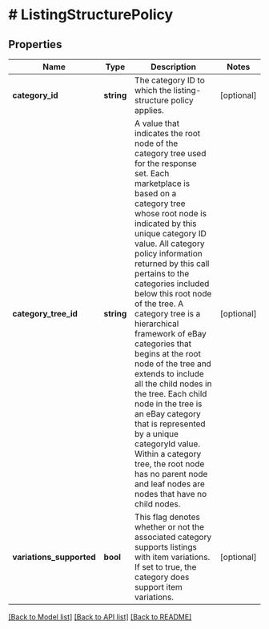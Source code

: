 # # ListingStructurePolicy

## Properties

Name | Type | Description | Notes
------------ | ------------- | ------------- | -------------
**category_id** | **string** | The category ID to which the listing-structure policy applies. | [optional]
**category_tree_id** | **string** | A value that indicates the root node of the category tree used for the response set. Each marketplace is based on a category tree whose root node is indicated by this unique category ID value. All category policy information returned by this call pertains to the categories included below this root node of the tree. A category tree is a hierarchical framework of eBay categories that begins at the root node of the tree and extends to include all the child nodes in the tree. Each child node in the tree is an eBay category that is represented by a unique categoryId value. Within a category tree, the root node has no parent node and leaf nodes are nodes that have no child nodes. | [optional]
**variations_supported** | **bool** | This flag denotes whether or not the associated category supports listings with item variations. If set to true, the category does support item variations. | [optional]

[[Back to Model list]](../../README.md#models) [[Back to API list]](../../README.md#endpoints) [[Back to README]](../../README.md)

